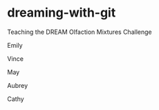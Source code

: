 # dreaming-with-git
Teaching the DREAM Olfaction Mixtures Challenge

Emily

Vince

May

Aubrey


Cathy

